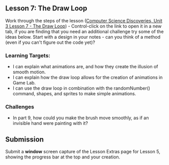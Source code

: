 ## Lesson 7: The Draw Loop

Work through the steps of the lesson  ([Computer Science Discoveries, Unit 3 Lesson 7 - The Draw Loop](https://studio.code.org/s/csd3-2018/stage/7/puzzle/1)) - Control-click on the link to open it in a new tab, if you are finding that you need an additional challenge try some of the ideas below. Start with a design in your notes - can you think of a method (even if you can't figure out the code yet)?

### Learning Targets:

* I can explain what animations are, and how they create the illusion of smooth motion.
* I can explain how the draw loop allows for the creation of animations in Game Lab.
* I can use the draw loop in combination with the randomNumber() command, shapes, and sprites to make simple animations.

### Challenges

* In part 9, how could you make the brush move smoothly, as if an invisible hand were painting with it?

## Submission

Submit a **window** screen capture of the Lesson Extras page for Lesson 5, showing the progress bar at the top and your creation.
